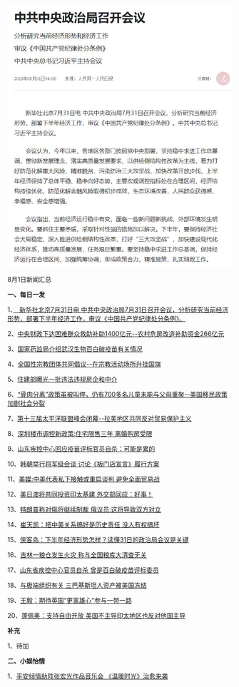 ![08_01](.\08_01.jpg)

8月1日新闻汇总

**一、每日一发**

1、[　新华社北京7月31日电 中共中央政治局7月31日召开会议，分析研究当前经济形势，部署下半年经济工作，审议《中国共产党纪律处分条例》。 ](http://paper.people.com.cn/rmrb/html/2018-08/01/nw.D110000renmrb_20180801_2-01.htm)

2、[中央财政下达困难群众救助补助1400亿元--农村危房改造补助资金266亿元](http://paper.people.com.cn/rmrb/html/2018-08/01/nw.D110000renmrb_20180801_5-02.htm)

3、[国家药监局介绍武汉生物百白破疫苗有关情况](http://paper.people.com.cn/rmrb/html/2018-08/01/nw.D110000renmrb_20180801_7-06.htm)

4、[全国性宗教团体共同倡议--在宗教活动场所升挂国旗](http://paper.people.com.cn/rmrb/html/2018-08/01/nw.D110000renmrb_20180801_3-09.htm)

5、[住建部曝光一批违法违规房企和中介](http://paper.people.com.cn/rmrb/html/2018-08/01/nw.D110000renmrb_20180801_7-13.htm)

6、[“骨肉分离”政策虽被叫停，仍有700多名儿童未能与父母重聚--美国移民政策加剧社会分裂](http://paper.people.com.cn/rmrb/html/2018-08/01/nw.D110000renmrb_20180801_4-21.htm)

7、[第十三届太平洋联盟峰会闭幕--拉美地区共同反对贸易保护主义](http://paper.people.com.cn/rmrb/html/2018-08/01/nw.D110000renmrb_20180801_1-22.htm)

8、[深圳楼市调控新政策:住宅限售三年 离婚购房受限](http://news.163.com/18/0801/06/DO3QDKJM0001899N.html)

9、[山东疾控中心回应疫苗评标官员自杀：可能是累的](http://news.163.com/18/0801/02/DO3DR4R500018AOP.html)

10、[韩朝举行将军级会谈 讨论《板门店宣言》履行方案](http://news.163.com/18/0801/00/DO36TVEQ0001899N.html)

11、[美媒:中美代表私下接触或重启谈判 避免全面贸易战](http://news.163.com/18/0731/23/DO339BMG0001899N.html)

12、[美日澳将共同投资印太基建 外交部回应：好事！](http://news.163.com/18/0731/16/DO2BS99G0001875O.html)

13、[特朗普称对俄将继续制裁 俄议员:这将导致双方对立](http://news.163.com/18/0731/15/DO27SD5I0001875O.html)

14、[崔天凯：把中美关系搞好是历史责任 没人有权搞坏](http://news.163.com/18/0731/14/DO23K6320001899N.html)

15、[侠客岛：下半年经济形势怎样？读懂31日的政治局会议是关键](http://news.163.com/18/0801/06/DO3Q9K4L0001899N.html)

16、[吉林一粮仓发生火灾 称与全国粮库大清查无关](http://news.163.com/18/0731/21/DO2T53CC0001875N.html)

17、[山东省疾控中心官员自杀 曾是百白破疫苗评标委员](https://www.zaobao.com.sg/realtime/china/story20180731-879571)

18、[与极端组织有关 三巴基斯坦人资产被美国冻结](https://www.zaobao.com.sg/realtime/world/story20180731-879637)

19、[王毅：期待英国“更富雄心”参与一带一路](https://www.zaobao.com.sg/news/china/story20180731-879367)

20、[蓬佩奥：支持自由开放 美国不主导印太地区也反对他国主导](https://www.zaobao.com.sg/news/world/story20180801-879687)



**补充**

1、待加



**二、小娱怡情**

1、[平安倾情助阵张宏光作品音乐会 《温暖时光》治愈来袭](http://music.67.com/news/huayu/2018/07/30/925499.html)